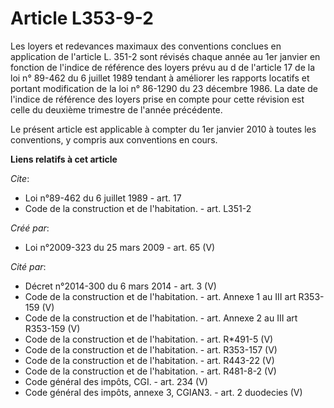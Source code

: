 # Article L353-9-2

Les loyers et redevances maximaux des conventions conclues en application de l'article L. 351-2 sont révisés chaque année au
1er janvier en fonction de l'indice de référence des loyers prévu au d de l'article 17 de la loi n° 89-462 du 6 juillet 1989
tendant à améliorer les rapports locatifs et portant modification de la loi n° 86-1290 du 23 décembre 1986. La date de
l'indice de référence des loyers prise en compte pour cette révision est celle du deuxième trimestre de l'année précédente. 

Le présent article est applicable à compter du 1er janvier 2010 à toutes les conventions, y compris aux conventions en cours.

**Liens relatifs à cet article**

_Cite_:

  - Loi n°89-462 du 6 juillet 1989 - art. 17
  - Code de la construction et de l'habitation. - art. L351-2

_Créé par_:

  - Loi n°2009-323 du 25 mars 2009 - art. 65 (V)

_Cité par_:

  - Décret n°2014-300 du 6 mars 2014 - art. 3 (V)
  - Code de la construction et de l'habitation. - art. Annexe 1 au III art R353-159 (V)
  - Code de la construction et de l'habitation. - art. Annexe 2 au III art R353-159 (V)
  - Code de la construction et de l'habitation. - art. R*491-5 (V)
  - Code de la construction et de l'habitation. - art. R353-157 (V)
  - Code de la construction et de l'habitation. - art. R443-22 (V)
  - Code de la construction et de l'habitation. - art. R481-8-2 (V)
  - Code général des impôts, CGI. - art. 234 (V)
  - Code général des impôts, annexe 3, CGIAN3. - art. 2 duodecies (V)
